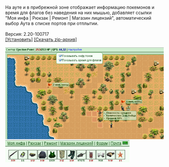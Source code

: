 На ауте и в прибрежной зоне отображает информацию покемонов и время для флагов без наведения на них мышью, добавляет ссылки "Моя инфа | Рюкзак | Ремонт | Магазин лицензий", автоматический выбор Аута в списке портов при отплытии.
<br>
<br>
Версия: 2.20-100717
<br>
[[Установить]](https://raw.githubusercontent.com/MyRequiem/comfortablePlayingInGW/master/separatedScripts/AdvancedOutland/advancedOutland.user.js) [[Скачать zip-архив]](https://raw.githubusercontent.com/MyRequiem/comfortablePlayingInGW/master/separatedScripts/AdvancedOutland/advancedOutland.user.js.zip)
<br>
<br>
![AdvancedOutland](https://raw.githubusercontent.com/MyRequiem/comfortablePlayingInGW/master/imgs/AdvancedOutland/screen1.png)
<br>
![AdvancedOutland](https://raw.githubusercontent.com/MyRequiem/comfortablePlayingInGW/master/imgs/AdvancedOutland/screen2.png)
<br>
